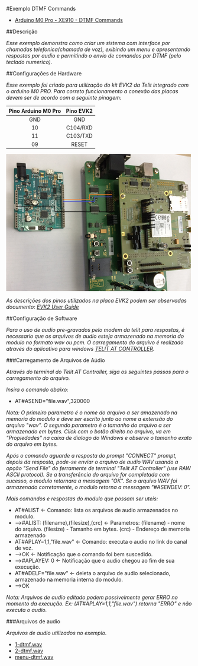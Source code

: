#Exemplo DTMF Commands

* [Arduino M0 Pro - XE910 - DTMF Commands](arduino\Telit_libs\examples\Telit_Modem\Telit_Modem_UE910GL_DTMFCommands\Telit_Modem_UE910GL_DTMFCommands.ino)

##Descrição

*Esse exemplo demonstra como criar um sistema com interface por chamadas telefonica(chamada de voz), 
exibindo um menu e apresentando respostas por audio e permitindo o envio de comandos por DTMF (pelo teclado numerico).*

 
##Configurações de Hardware

*Esse exemplo foi criado para utilização do kit EVK2 da Telit integrado com o arduino M0 PRO.
Para correto funcionamento a conexão das placas devem ser de acordo com a seguinte pinagem:*
 
Pino Arduino M0 Pro | Pino EVK2
:------------------:|:----------:
        GND         | GND    
         10         |C104/RXD
         11         |C103/TXD
         09         |RESET   

![](images/arduino.png?400)

*As descrições dos pinos utilizados na placa EVK2 podem ser observadas documento: [EVK2 User Guide](https://www.telit.com/wp-content/uploads/2017/09/1vv0300704_EVK2_User_Guide_Rev21.pdf)*

##Configuração de Software

*Para o uso de audio pre-gravados pelo modem da telit para respostas, é necessario que os arquivos de audio 
esteja armazenado na memoria do modulo no formato wav ou pcm. 
O carregamento do arquivo é realizado através do aplicativo para windows [TELIT AT CONTROLLER](https://www.telit.com/evkevb-drivers/).*

###Carregamento de Arquivos de Aúdio

*Através do terminal do Telit AT Controller, siga os seguintes passos para o carregamento do arquivo.*
 
 *Insira o comando abaixo:*
 
 * AT#ASEND="file.wav",320000

*Nota: O primeiro parametro é o nome do arquivo a ser amazenado na memoria do modulo e 
deve ser escrito junto ao nome a extensão do arquivo "wav". O segundo parametro é o 
tamanho do arquivo a ser armazenado em bytes. Click com o botão direito no arquivo, va em 
"Propiedades" na caixa de dialogo do Windows e observe o tamanho exato do arquivo em  bytes.*

*Após o comando aguarde a resposta do prompt "CONNECT" prompt, depois da resposta, pode-se enviar o 
arquivo de audio WAV usando a opção "Send File" do ferramente de terminal "Telit AT Controller" (use RAW ASCII protocol).* 
*Se a transferência do arquivo for completada com sucesso, o modulo retornara a messagem "OK".*
*Se o arquivo WAV foi armazenado corretamente, o modulo retorna a messagem "#ASENDEV: 0".* 

 *Mais comandos e respostas do modulo que possam ser uteis:*
 
 * AT#ALIST <- Comando: lista os arquivos de audio armazenados no modulo.
 * -->#ALIST: (filename),(filesize),(crc)  <- Parametros: (filename) - nome do arquivo. (filesize) - Tamanho em bytes. (crc) - Endereço de memoria armazenado
 * AT#APLAY=1,1,"file.wav" <- Comando: executa o audio no link do canal de voz.
 * -->OK   <- Notificação que o comando foi bem suscedido. 
 * -->#APLAYEV: 0 <- Notificação que o audio chegou ao fim de sua execução.
 * AT#ADELF="file.wav" <- deleta o arquivo de audio selecionado, armazenado na memoria interna do modulo.
 * -->OK
 
 *Nota: Arquivos de audio editado podem possivelmente gerar ERRO no momento da execução. Ex: (AT#APLAY=1,1,"file.wav")  retorna "ERRO" e não executa o audio.*

###Arquivos de audio

*Arquivos de audio utilizados no exemplo.*

* [1-dtmf.wav](arduino\Telit_libs\examples\Telit_Modem\Telit_Modem_UE910GL_DTMFCommands\1-dtmf.wav)
* [2-dtmf.wav](arduino\Telit_libs\examples\Telit_Modem\Telit_Modem_UE910GL_DTMFCommands\2-dtmf.wav)
* [menu-dtmf.wav](arduino\Telit_libs\examples\Telit_Modem\Telit_Modem_UE910GL_DTMFCommands\menu-dtmf.wav)
 